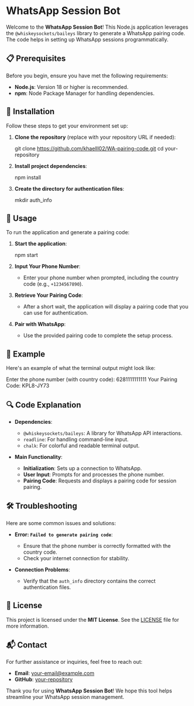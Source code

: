 # WhatsApp Session Bot

Welcome to the **WhatsApp Session Bot**! This Node.js application leverages the `@whiskeysockets/baileys` library to generate a WhatsApp pairing code. The code helps in setting up WhatsApp sessions programmatically.

## 📋 Prerequisites

Before you begin, ensure you have met the following requirements:

- **Node.js**: Version 18 or higher is recommended.
- **npm**: Node Package Manager for handling dependencies.

## 🚀 Installation

Follow these steps to get your environment set up:

1. **Clone the repository** (replace with your repository URL if needed):

   git clone https://github.com/khaelll02/WA-pairing-code.git
   cd your-repository

2. **Install project dependencies**:

   npm install

3. **Create the directory for authentication files**:

   mkdir auth_info

## 🔧 Usage

To run the application and generate a pairing code:

1. **Start the application**:

   npm start

2. **Input Your Phone Number**:
   - Enter your phone number when prompted, including the country code (e.g., `+1234567890`).

3. **Retrieve Your Pairing Code**:
   - After a short wait, the application will display a pairing code that you can use for authentication.

4. **Pair with WhatsApp**:
   - Use the provided pairing code to complete the setup process.

## 📖 Example

Here's an example of what the terminal output might look like:


Enter the phone number (with country code): 6281111111111
Your Pairing Code: KPL8-JY73


## 🔍 Code Explanation

- **Dependencies**:
  - `@whiskeysockets/baileys`: A library for WhatsApp API interactions.
  - `readline`: For handling command-line input.
  - `chalk`: For colorful and readable terminal output.

- **Main Functionality**:
  - **Initialization**: Sets up a connection to WhatsApp.
  - **User Input**: Prompts for and processes the phone number.
  - **Pairing Code**: Requests and displays a pairing code for session pairing.

## 🛠️ Troubleshooting

Here are some common issues and solutions:

- **Error: `Failed to generate pairing code`**:
  - Ensure that the phone number is correctly formatted with the country code.
  - Check your internet connection for stability.

- **Connection Problems**:
  - Verify that the `auth_info` directory contains the correct authentication files.

## 📜 License

This project is licensed under the **MIT License**. See the [LICENSE](LICENSE) file for more information.

## 📬 Contact

For further assistance or inquiries, feel free to reach out:

- **Email**: [your-email@example.com](mailto:khaelllll02@gmail.com)
- **GitHub**: [your-repository](https://github.com/khaelll02/WA-pairing-code)

Thank you for using **WhatsApp Session Bot**! We hope this tool helps streamline your WhatsApp session management.



